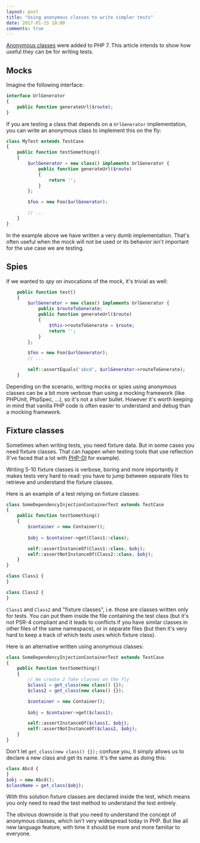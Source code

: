 ```yaml
---
layout: post
title: "Using anonymous classes to write simpler tests"
date: 2017-01-15 18:00
comments: true
---
```


[Anonymous classes](https://secure.php.net/manual/en/language.oop5.anonymous.php) were added to PHP 7. This article intends to show how useful they can be for writing tests.

<!--more-->

## Mocks

Imagine the following interface:

```php
interface UrlGenerator
{
    public function generateUrl($route);
}
```

If you are testing a class that depends on a `UrlGenerator` implementation, you can write an anonymous class to implement this on the fly:

```php
class MyTest extends TestCase
{
    public function testSomething()
    {
        $urlGenerator = new class() implements UrlGenerator {
            public function generateUrl($route)
            {
                return '';
            }
        };

        $foo = new Foo($urlGenerator);

        // ...
    }
}
```

In the example above we have written a very dumb implementation. That's often useful when the mock will not be used or its behavior isn't important for the use case we are testing.

## Spies

If we wanted to *spy* on invocations of the mock, it's trivial as well:

```php
    public function test()
    {
        $urlGenerator = new class() implements UrlGenerator {
            public $routeToGenerate;
            public function generateUrl($route)
            {
                $this->routeToGenerate = $route;
                return '';
            }
        };

        $foo = new Foo($urlGenerator);
        // ...
        
        self::assertEquals('abcd', $urlGenerator->routeToGenerate);
    }
```

Depending on the scenario, writing mocks or spies using anonymous classes can be a bit more verbose than using a mocking framework (like PHPUnit, PhpSpec, …), so it's not a silver bullet. However it's worth keeping in mind that vanilla PHP code is often easier to understand and debug than a mocking framework.

## Fixture classes

Sometimes when writing tests, you need fixture data. But in some cases you need fixture classes. That can happen when testing tools that use reflection (I've faced that a lot with [PHP-DI](http://php-di.org/) for example).

Writing 5-10 fixture classes is verbose, boring and more importantly it makes tests very hard to read: you have to jump between separate files to retrieve and understand the fixture classes.

Here is an example of a test relying on fixture classes:

```php
class SomeDependencyInjectionContainerTest extends TestCase
{
    public function testSomething()
    {
        $container = new Container();
    
        $obj = $container->get(Class1::class);

        self::assertInstanceOf(Class1::class, $obj);
        self::assertNotInstanceOf(Class2::class, $obj);
    }
}

class Class1 {
}

class Class2 {
}
```

`Class1` and `Class2` and "fixture classes", i.e. those are classes written only for tests. You can put them inside the file containing the test class (but it's not PSR-4 compliant and it leads to conflicts if you have similar classes in other files of the same namespace), or in separate files (but then it's very hard to keep a track of which tests uses which fixture class).

Here is an alternative written using anonymous classes:

```php
class SomeDependencyInjectionContainerTest extends TestCase
{
    public function testSomething()
    {
        // We create 2 fake classes on the fly
        $class1 = get_class(new class() {});
        $class2 = get_class(new class() {});

        $container = new Container();
    
        $obj = $container->get($class1);

        self::assertInstanceOf($class1, $obj);
        self::assertNotInstanceOf($class2, $obj);
    }
}
```

Don't let `get_class(new class() {});` confuse you, it simply allows us to declare a new class and get its name. It's the same as doing this:

```php
class Abcd {
}
$obj = new Abcd();
$className = get_class($obj);
```

With this solution fixture classes are declared inside the test, which means you only need to read the test method to understand the test entirely.

The obvious downside is that you need to understand the concept of anonymous classes, which isn't very widespread today in PHP. But like all new language feature, with time it should be more and more familiar to everyone.
